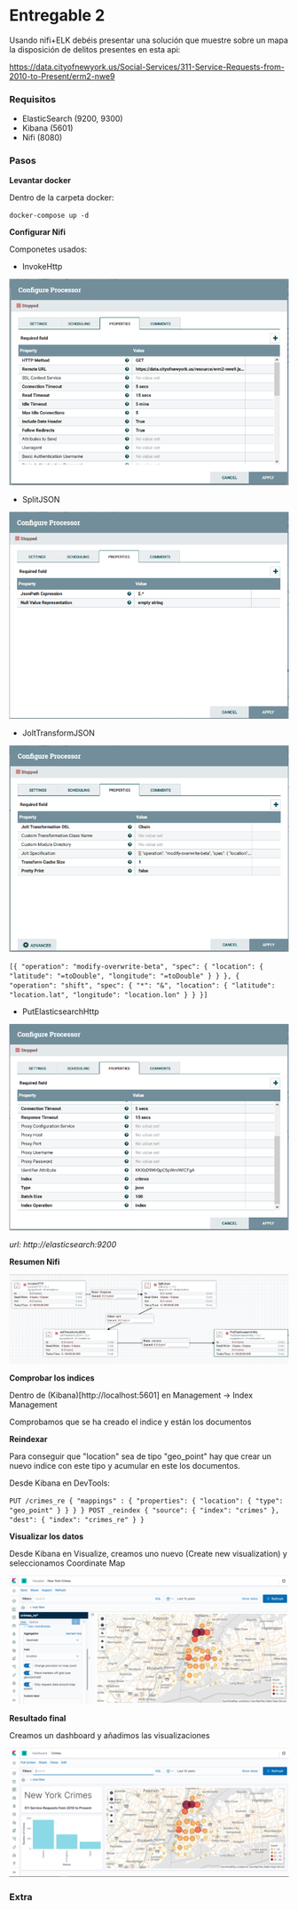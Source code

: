 # Entregable 2

Usando nifi+ELK debéis presentar una solución que muestre sobre un mapa la disposición de delitos presentes en esta api:

 

https://data.cityofnewyork.us/Social-Services/311-Service-Requests-from-2010-to-Present/erm2-nwe9



### Requisitos

* ElasticSearch (9200, 9300)
* Kibana (5601)
* Nifi (8080)



### Pasos

**Levantar docker**

Dentro de la carpeta docker: 

`docker-compose up -d`

**Configurar Nifi**

Componetes usados:

* InvokeHttp

<img src="./images/invokehttp.PNG"/>

* SplitJSON

<img src="./images/splitjson.PNG"/>

* JoltTransformJSON

<img src="./images/jolt.PNG"/>

`[{
	"operation": "modify-overwrite-beta",
	"spec": {
		"location": {
			"latitude": "=toDouble",
			"longitude": "=toDouble"
		}
	}
}, {
	"operation": "shift",
	"spec": {
		"*": "&",
		"location": {
			"latitude": "location.lat",
			"longitude": "location.lon"
		}
	}
}]`

* PutElasticsearchHttp

<img src="./images/elastic.PNG"/>

*url: http://elasticsearch:9200*

**Resumen Nifi**

<img src="./images/nifi.PNG"/>

**Comprobar los indices**

Dentro de (Kibana)[http://localhost:5601] en Management -> Index Management

Comprobamos que se ha creado el indice y están los documentos

**Reindexar**

Para conseguir que "location" sea de tipo "geo_point" hay que crear un nuevo indice con este tipo y acumular en este los documentos.

Desde Kibana en DevTools:

`PUT /crimes_re
{
  "mappings" : {
    "properties": {
      "location": {
        "type": "geo_point"
      }
    }
  }
}
POST _reindex
{
  "source": {
    "index": "crimes"
  },
  "dest": {
    "index": "crimes_re"
  }
}`



**Visualizar los datos**

Desde Kibana en Visualize, creamos uno nuevo (Create new visualization) y seleccionamos Coordinate Map

<img src="./images/visualize.PNG"/>



**Resultado final**

Creamos un dashboard y añadimos las visualizaciones

<img src="./images/dashboard.PNG"/>



### Extra

